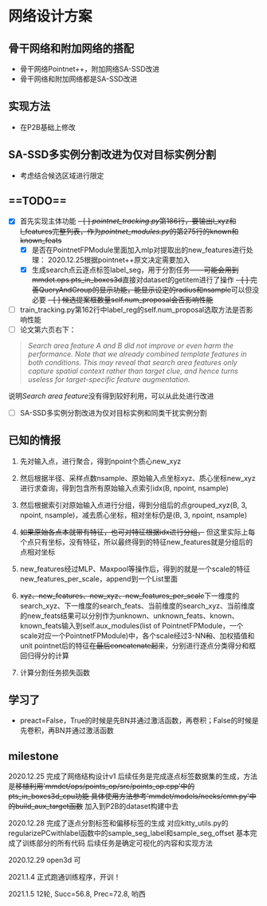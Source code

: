 # 网络设计方案

## 骨干网络和附加网络的搭配

- 骨干网络Pointnet++，附加网络SA-SSD改进
- 骨干网络和附加网络都是SA-SSD改进

## 实现方法

- 在P2B基础上修改

## SA-SSD多实例分割改进为仅对目标实例分割

- 考虑结合候选区域进行限定

## ==TODO==

- [x] 首先实现主体功能
  ~~- [ ]  *pointnet_tracking.py*第186行，要输出l_xyz和l_features完整列表，作为*pointnet_modules.py*的第275行的known和known_feats~~
  - [x]  是否在PointnetFPModule里面加入mlp对提取出的new_features进行处理：
            2020.12.25根据pointnet++原文决定需要加入
  - [x] 生成search点云逐点标签label_seg，用于分割任务——~~可能会用到mmdet.ops.pts_in_boxes3d~~直接对dataset的getitem进行了操作
~~- [ ] 完善QueryAndGroup的显示功能，能显示设定的radius和nsample~~可以但没必要
~~- [ ] 候选提案框数量self.num_proposal会否影响性能~~
- [ ] train_tracking.py第162行中label_reg的self.num_proposal选取方法是否影响性能
- [ ] 论文第六页右下：

 >_Search area feature A and B did not improve or even harm the performance.  Note that we already combined template features in both conditions. This may reveal that search area features only capture spatial context rather than target clue, and hence turns useless for target-specific feature augmentation._

  说明*Search area feature*没有得到较好利用，可以从此处进行改进

- [ ] SA-SSD多实例分割改进为仅对目标实例和同类干扰实例分割

## 已知的情报

1. 先对输入点，进行聚合，得到npoint个质心new_xyz

2. 然后根据半径、采样点数nsample、原始输入点坐标xyz、质心坐标new_xyz进行求查询，得到包含所有原始输入点索引idx(B, npoint, nsample)

3. 然后根据索引对原始输入点进行分组，得到分组后的点grouped_xyz(B, 3, npoint, nsample)，减去质心坐标，相对坐标仍是(B, 3, npoint, nsample)

4. ~~如果原始各点本就带有特征，也可对特征根据idx进行分组，~~ 但这里实际上每个点只有坐标，没有特征，所以最终得到的特征new_features就是分组后的点相对坐标

5. new_features经过MLP、Maxpool等操作后，得到的就是一个scale的特征new_features_per_scale，append到一个List里面

6. ~~xyz、new_features、new_xyz、new_features_per_scale~~下一维度的search_xyz、下一维度的search_feats、当前维度的search_xyz、当前维度的new_feats结果可以分别作为unknown、unknown_feats、known、known_feats输入到self.aux_modules(list of PointnetFPModule，一个scale对应一个PointnetFPModule)中，各个scale经过3-NN~~和~~、加权插值和unit pointnet后的特征~~在最后concatenate起来~~，分别进行逐点分类得分和框回归得分的计算

7. 计算分割任务损失函数

## 学习了

- preact=False，True的时候是先BN并通过激活函数，再卷积；False的时候是先卷积，再BN并通过激活函数

## milestone

2020.12.25
完成了网络结构设计v1
后续任务是完成逐点标签数据集的生成，方法是~~移植利用'mmdet/ops/points_op/src/points_op.cpp'中的pts_in_boxes3d_cpu功能
具体使用方法参考'mmdet/models/necks/cmn.py'中的build_aux_target函数~~
加入到P2B的dataset构建中去

2020.12.28
完成了逐点分割标签和偏移标签的生成
对应kitty_utils.py的regularizePCwithlabel函数中的sample_seg_label和sample_seg_offset
基本完成了训练部分的所有代码
后续任务是确定可视化的内容和实现方法

2020.12.29
open3d 可

2021.1.4
正式跑通训练程序，开训！

2021.1.5
12轮, Succ=56.8, Prec=72.8, 哟西
